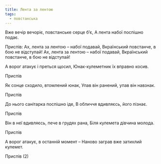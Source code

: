 ```yaml
---
title: Лента за лентою
tags:
  - повстанська
---
```

Вже вечір вечоріє, повстанське серце б’є,
А лента набої поспішно подає.

Приспів:
Ах, лента за лентою – набої подавай,
Вкраїнський повстанче, в бою не відступай!
Ах, лента за лентою – набої подавай,
Вкраїнський повстанче, в бою не відступай!

А ворог атакує і преться щосил,
Юнак-кулеметник їх вправно косив.

Приспів

Як сонце сходило, втомлений юнак,
Упав він ранений, упав він навзнак.

Приспів

До нього санітарка поспішно іде,
В обличчя вдивляєсь, його пізнає.

Приспів

Він в неї вдивляєсь, пече в грудях рана,
Біля кулемета дівчина молода.

Приспів

А ворог атакує, в останній момент –
Наново заграв вже затихлий кулемет.

Приспів (2)